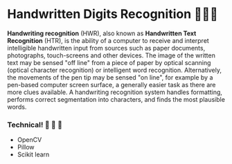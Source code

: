 # Handwritten Digits Recognition 🐍🐍🐍
**Handwriting recognition** (HWR), also known as **Handwritten Text Recognition** (HTR), is the ability of a computer to receive and interpret intelligible handwritten input from sources such as paper documents, photographs, touch-screens and other devices. The image of the written text may be sensed "off line" from a piece of paper by optical scanning (optical character recognition) or intelligent word recognition. Alternatively, the movements of the pen tip may be sensed "on line", for example by a pen-based computer screen surface, a generally easier task as there are more clues available. A handwriting recognition system handles formatting, performs correct segmentation into characters, and finds the most plausible words.
### Technical! 📱 📱 📱 
  - OpenCV
  - Pillow
  - Scikit learn
  
